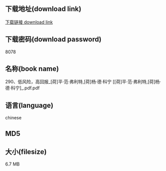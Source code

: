 ## 下载地址(download link)
[下载链接 download link](https://voluble-croquembouche-d321dc.netlify.app/?s=290%E3%80%81%E4%BD%8E%E9%A3%8E%E9%99%A9%EF%BC%8C%E9%AB%98%E5%9B%9E%E6%8A%A5_%5B%E8%8D%B7%5D%E5%B9%B3%C2%B7%E8%8C%83%C2%B7%E5%BC%97%E5%88%A9%E7%89%B9%2C%5B%E8%8D%B7%5D%E6%9D%A8%C2%B7%E5%BE%B7%C2%B7%E7%A7%91%E5%AE%81+%5B%5B%E8%8D%B7%5D%E5%B9%B3%C2%B7%E8%8C%83%C2%B7%E5%BC%97%E5%88%A9%E7%89%B9%2C%5B%E8%8D%B7%5D%E6%9D%A8%C2%B7%E5%BE%B7%C2%B7%E7%A7%91%E5%AE%81%5D_.pdf)

## 下载密码(download password)
8078

## 名称(book name)
290、低风险，高回报_[荷]平·范·弗利特,[荷]杨·德·科宁 [[荷]平·范·弗利特,[荷]杨·德·科宁]_.pdf.pdf

## 语言(language)
chinese

## MD5


## 大小(filesize)
6.7 MB
